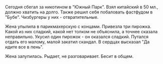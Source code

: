 Сегодня сбегал за никотином в "Южный Парк". Взял китайский в 50 мл., должно хватить на долго. Также решил себя побаловать фастфудом в "Бубе". Чизбургеры у них - отвратительные.

Жена упылила в парикмахерскую с концами. Привезла три пирожка. Какой из них сладкий, какой нет толком не объяснила, а точнее сказала неправильно. Укусил один пирожок - он оказался сладкий. Путался отдать его малому, малой закатил скандал. В сердцах высказал "Да идите все в пень".

Жена залупилась. Рыдает, не разговаривает. Бесит в общем.